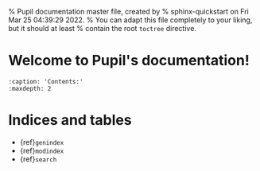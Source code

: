 % Pupil documentation master file, created by
% sphinx-quickstart on Fri Mar 25 04:39:29 2022.
% You can adapt this file completely to your liking, but it should at least
% contain the root `toctree` directive.

# Welcome to Pupil's documentation!

```{toctree}
:caption: 'Contents:'
:maxdepth: 2
```

# Indices and tables

- {ref}`genindex`
- {ref}`modindex`
- {ref}`search`

